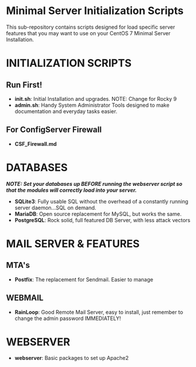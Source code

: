 # Minimal Server Initialization Scripts

This sub-repository contains scripts designed for load specific server features that you may want to use on your CentOS 7 Minimal Server Installation.
# INITIALIZATION SCRIPTS
## Run First!
* **init.sh**: Initial Installation and upgrades. NOTE: Change for Rocky 9
* **admin.sh**: Handy System Administrator Tools designed to make documentation and everyday tasks easier.
## For ConfigServer Firewall
* **CSF_Firewall.md**
# DATABASES
**_NOTE: Set your databases up **BEFORE** running the webserver script so that the modules will correctly load into your server._**
* **SQLite3**: Fully usable SQL without the overhead of a constantly running server daemon...SQL on demand.
* **MariaDB**: Open source replacement for MySQL, but works the same.
* **PostgreSQL**: Rock solid, full featured DB Server, with less attack vectors
# MAIL SERVER & FEATURES
## MTA's
* **Postfix**: The replacement for Sendmail. Easier to manage
## WEBMAIL
* **RainLoop**: Good Remote Mail Server, easy to install, just remember to change the admin password IMMEDIATELY!
# WEBSERVER
* **webserver**: Basic packages to set up Apache2
